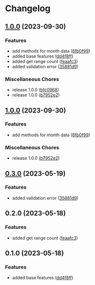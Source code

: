 # Changelog

## [1.0.0](https://github.com/dreamorosi/npm-download-count-client/compare/v1.0.0...v1.0.0) (2023-09-30)


### Features

* add methods for month data ([6fb0f99](https://github.com/dreamorosi/npm-download-count-client/commit/6fb0f994a1c0d8535addc1c0552d492de3c9acb0))
* added base features ([dd4f8ff](https://github.com/dreamorosi/npm-download-count-client/commit/dd4f8ffbad8cbf3703d93f3f211d7a56b37762a2))
* added get range count ([feaafc3](https://github.com/dreamorosi/npm-download-count-client/commit/feaafc36e8b7d5c013441236613420c6b60d0e18))
* added validation error ([35881d9](https://github.com/dreamorosi/npm-download-count-client/commit/35881d9eb064430e9d794df322afd6b0792b42de))


### Miscellaneous Chores

* release 1.0.0 ([bfc0968](https://github.com/dreamorosi/npm-download-count-client/commit/bfc09685aaff6244d63bf84b647ab74529aba1d5))
* release 1.0.0 ([b7952e2](https://github.com/dreamorosi/npm-download-count-client/commit/b7952e247cb58bf79b0180bc0b4ce84fb4e89e46))

## [1.0.0](https://github.com/dreamorosi/npm-download-count-client/compare/v0.3.0...v1.0.0) (2023-09-30)


### Features

* add methods for month data ([6fb0f99](https://github.com/dreamorosi/npm-download-count-client/commit/6fb0f994a1c0d8535addc1c0552d492de3c9acb0))


### Miscellaneous Chores

* release 1.0.0 ([b7952e2](https://github.com/dreamorosi/npm-download-count-client/commit/b7952e247cb58bf79b0180bc0b4ce84fb4e89e46))

## [0.3.0](https://github.com/dreamorosi/npm-download-count-client/compare/v0.2.0...v0.3.0) (2023-05-19)


### Features

* added validation error ([35881d9](https://github.com/dreamorosi/npm-download-count-client/commit/35881d9eb064430e9d794df322afd6b0792b42de))

## 0.2.0 (2023-05-18)


### Features

* added get range count ([feaafc3](https://github.com/dreamorosi/npm-download-count-client/commit/feaafc36e8b7d5c013441236613420c6b60d0e18))

## 0.1.0 (2023-05-18)


### Features

* added base features ([dd4f8ff](https://github.com/dreamorosi/npm-download-count-client/commit/dd4f8ffbad8cbf3703d93f3f211d7a56b37762a2))
